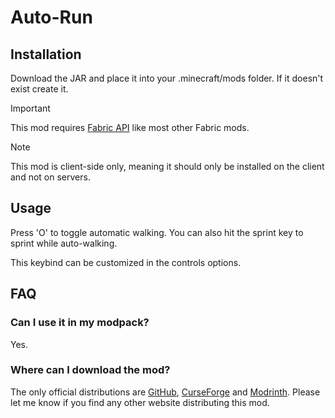 # Auto-Run

## Installation

Download the JAR and place it into your .minecraft/mods folder. If it doesn't exist create it.

> [!IMPORTANT]
> This mod requires [Fabric API](https://modrinth.com/mod/fabric-api) like most other Fabric mods.

> [!NOTE]
> This mod is client-side only, meaning it should only be installed on the client and not on servers.

## Usage

Press 'O' to toggle automatic walking. You can also hit the sprint key to sprint while auto-walking.

This keybind can be customized in the controls options.

## FAQ

### Can I use it in my modpack?

Yes.

### Where can I download the mod?

The only official distributions are [GitHub](https://github.com/Emonadeo/autorun/releases), [CurseForge](https://www.curseforge.com/minecraft/mc-mods/autorun-fabric) and [Modrinth](https://modrinth.com/mod/autorun). Please let me know if you find any other website distributing this mod.
